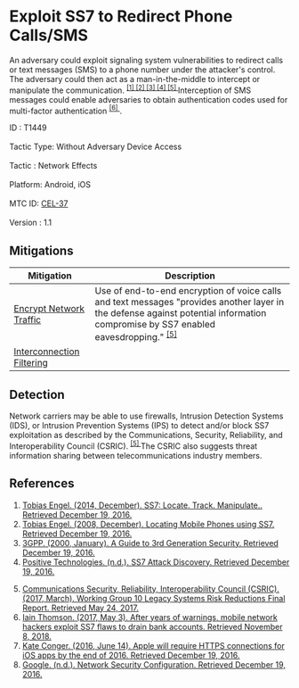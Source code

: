 <div class="container-fluid">
 <h1>
  Exploit SS7 to Redirect Phone Calls/SMS
 </h1>
 <div class="row">
  <div class="col-md-8 description-body">
   <p>
    An adversary could exploit signaling system vulnerabilities to redirect calls or text messages (SMS) to a phone number under the attacker's control. The adversary could then act as a man-in-the-middle to intercept or manipulate the communication.
    <span class="scite-citeref-number" data-reference="Engel-SS7" id="scite-ref-1-a">
     <sup>
      <a aria-describedby="qtip-0" data-hasqtip="0" href="https://berlin.ccc.de/~tobias/31c3-ss7-locate-track-manipulate.pdf" target="_blank">
       [1]
      </a>
     </sup>
    </span>
    <span class="scite-citeref-number" data-reference="Engel-SS7-2008" id="scite-ref-2-a">
     <sup>
      <a aria-describedby="qtip-1" data-hasqtip="1" href="https://www.youtube.com/watch?v=q0n5ySqbfdI" target="_blank">
       [2]
      </a>
     </sup>
    </span>
    <span class="scite-citeref-number" data-reference="3GPP-Security" id="scite-ref-3-a">
     <sup>
      <a aria-describedby="qtip-2" data-hasqtip="2" href="http://www.3gpp.org/ftp/tsg_sa/wg3_security/_specs/33900-120.pdf" target="_blank">
       [3]
      </a>
     </sup>
    </span>
    <span class="scite-citeref-number" data-reference="Positive-SS7" id="scite-ref-4-a">
     <sup>
      <a aria-describedby="qtip-3" data-hasqtip="3" href="https://www.ptsecurity.com/upload/ptcom/PT-SS7-AD-Data-Sheet-eng.pdf" target="_blank">
       [4]
      </a>
     </sup>
    </span>
    <span class="scite-citeref-number" data-reference="CSRIC5-WG10-FinalReport" id="scite-ref-5-a">
     <sup>
      <a aria-describedby="qtip-4" data-hasqtip="4" href="https://www.fcc.gov/files/csric5-wg10-finalreport031517pdf" target="_blank">
       [5]
      </a>
     </sup>
    </span>
    Interception of SMS messages could enable adversaries to obtain authentication codes used for multi-factor authentication
    <span class="scite-citeref-number" data-reference="TheRegister-SS7" id="scite-ref-6-a">
     <sup>
      <a aria-describedby="qtip-5" data-hasqtip="5" href="https://www.theregister.co.uk/2017/05/03/hackers_fire_up_ss7_flaw/" target="_blank">
       [6]
      </a>
     </sup>
    </span>
    .
   </p>
  </div>
  <div class="col-md-4">
   <div class="card">
    <div class="card-body">
     <div class="card-data">
      <span class="h5 card-title">
       ID
      </span>
      : T1449
      <br/>
      <br/>
     </div>
     <div class="card-data">
      <span class="h5 card-title">
       Tactic Type:
      </span>
      Without Adversary Device Access
      <br/>
      <br/>
     </div>
     <div class="card-data">
      <span class="h5 card-title">
       Tactic
      </span>
      : Network Effects
      <br/>
      <br/>
     </div>
     <div class="card-data">
      <span class="h5 card-title">
       Platform:
      </span>
      Android, iOS
      <br/>
      <br/>
     </div>
     <div class="card-data">
      <span class="h5 card-title">
      </span>
     </div>
     <div class="card-data">
      <span class="h5 card-title">
      </span>
     </div>
     <div class="card-data">
      <span class="h5 card-title">
      </span>
     </div>
     <div class="card-data">
      <span class="h5 card-title">
      </span>
     </div>
     <div class="card-data">
      <span class="h5 card-title">
      </span>
     </div>
     <div class="card-data">
      <span class="h5 card-title">
      </span>
     </div>
     <div class="card-data">
      <span class="h5 card-title">
      </span>
     </div>
     <div class="card-data">
      <span class="h5 card-title">
      </span>
     </div>
     <div class="card-data">
      <span class="h5 card-title">
      </span>
     </div>
     <div class="card-data">
      <span class="h5 card-title">
       MTC ID:
      </span>
      <a href="https://pages.nist.gov/mobile-threat-catalogue/cellular-threats/CEL-37.html" target="_blank">
       CEL-37
      </a>
      <br/>
      <br/>
     </div>
     <div class="card-data">
      <span class="h5 card-title">
      </span>
     </div>
     <div class="card-data">
      <span class="h5 card-title">
       Version
      </span>
      : 1.1
     </div>
    </div>
   </div>
  </div>
 </div>
 <h2 class="pt-3" id="mitigations">
  Mitigations
 </h2>
 <table class="table table-bordered table-light mt-2">
  <thead>
   <tr>
    <th scope="col">
     Mitigation
    </th>
    <th scope="col">
     Description
    </th>
   </tr>
  </thead>
  <tbody class="bg-white">
   <tr>
    <td>
     <a href="https://attack.mitre.org/mitigations/M1009">
      Encrypt Network Traffic
     </a>
    </td>
    <td>
     Use of end-to-end encryption of voice calls and text messages "provides another layer in the defense against potential information compromise by SS7 enabled eavesdropping."
     <span class="scite-citeref-number" data-reference="CSRIC5-WG10-FinalReport" id="scite-ref-5-a" onclick="scrollToRef('scite-5')">
      <sup>
       <a aria-describedby="qtip-4" data-hasqtip="4" href="https://www.fcc.gov/files/csric5-wg10-finalreport031517pdf" target="_blank">
        [5]
       </a>
      </sup>
     </span>
    </td>
   </tr>
   <tr>
    <td>
     <a href="https://attack.mitre.org/mitigations/M1014">
      Interconnection Filtering
     </a>
    </td>
    <td>
    </td>
   </tr>
  </tbody>
 </table>
 <h2 class="pt-3" id="detection">
  Detection
 </h2>
 <p>
  Network carriers may be able to use firewalls, Intrusion Detection Systems (IDS), or Intrusion Prevention Systems (IPS) to detect and/or block SS7 exploitation as described by the Communications, Security, Reliability, and Interoperability Council (CSRIC).
  <span class="scite-citeref-number" data-reference="CSRIC5-WG10-FinalReport" id="scite-ref-5-a">
   <sup>
    <a aria-describedby="qtip-4" data-hasqtip="4" href="https://www.fcc.gov/files/csric5-wg10-finalreport031517pdf" target="_blank">
     [5]
    </a>
   </sup>
  </span>
  The CSRIC also suggests threat information sharing between telecommunications industry members.
 </p>
 <h2 class="pt-3" id="references">
  References
 </h2>
 <div class="row">
  <div class="col">
   <ol>
    <li>
     <span class="scite-citation" id="scite-1">
      <span class="scite-citation-text">
       <a class="external text" href="https://berlin.ccc.de/~tobias/31c3-ss7-locate-track-manipulate.pdf" name="scite-1" rel="nofollow" target="_blank">
        Tobias Engel. (2014, December). SS7: Locate. Track. Manipulate.. Retrieved December 19, 2016.
       </a>
      </span>
     </span>
    </li>
    <li>
     <span class="scite-citation" id="scite-2">
      <span class="scite-citation-text">
       <a class="external text" href="https://www.youtube.com/watch?v=q0n5ySqbfdI" name="scite-2" rel="nofollow" target="_blank">
        Tobias Engel. (2008, December). Locating Mobile Phones using SS7. Retrieved December 19, 2016.
       </a>
      </span>
     </span>
    </li>
    <li>
     <span class="scite-citation" id="scite-3">
      <span class="scite-citation-text">
       <a class="external text" href="http://www.3gpp.org/ftp/tsg_sa/wg3_security/_specs/33900-120.pdf" name="scite-3" rel="nofollow" target="_blank">
        3GPP. (2000, January). A Guide to 3rd Generation Security. Retrieved December 19, 2016.
       </a>
      </span>
     </span>
    </li>
    <li>
     <span class="scite-citation" id="scite-4">
      <span class="scite-citation-text">
       <a class="external text" href="https://www.ptsecurity.com/upload/ptcom/PT-SS7-AD-Data-Sheet-eng.pdf" name="scite-4" rel="nofollow" target="_blank">
        Positive Technologies. (n.d.). SS7 Attack Discovery. Retrieved December 19, 2016.
       </a>
      </span>
     </span>
    </li>
   </ol>
  </div>
  <div class="col">
   <ol start="5.0">
    <li>
     <span class="scite-citation" id="scite-5">
      <span class="scite-citation-text">
       <a class="external text" href="https://www.fcc.gov/files/csric5-wg10-finalreport031517pdf" name="scite-5" rel="nofollow" target="_blank">
        Communications Security, Reliability, Interoperability Council (CSRIC). (2017, March). Working Group 10 Legacy Systems Risk Reductions Final Report. Retrieved May 24, 2017.
       </a>
      </span>
     </span>
    </li>
    <li>
     <span class="scite-citation" id="scite-6">
      <span class="scite-citation-text">
       <a class="external text" href="https://www.theregister.co.uk/2017/05/03/hackers_fire_up_ss7_flaw/" name="scite-6" rel="nofollow" target="_blank">
        Iain Thomson. (2017, May 3). After years of warnings, mobile network hackers exploit SS7 flaws to drain bank accounts. Retrieved November 8, 2018.
       </a>
      </span>
     </span>
    </li>
    <li>
     <span class="scite-citation" id="scite-7">
      <span class="scite-citation-text">
       <a class="external text" href="https://techcrunch.com/2016/06/14/apple-will-require-https-connections-for-ios-apps-by-the-end-of-2016/" name="scite-7" rel="nofollow" target="_blank">
        Kate Conger. (2016, June 14). Apple will require HTTPS connections for iOS apps by the end of 2016. Retrieved December 19, 2016.
       </a>
      </span>
     </span>
    </li>
    <li>
     <span class="scite-citation" id="scite-8">
      <span class="scite-citation-text">
       <a class="external text" href="https://developer.android.com/training/articles/security-config.html" name="scite-8" rel="nofollow" target="_blank">
        Google. (n.d.). Network Security Configuration. Retrieved December 19, 2016.
       </a>
      </span>
     </span>
    </li>
   </ol>
  </div>
 </div>
</div>
